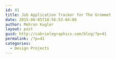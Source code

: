 ```yaml
---
id: 41
title: Job Application Tracker for The Grommet
date: 2015-06-05T18:56:53-04:00
author: Mehron Kugler
layout: post
guid: http://cabriolegraphics.com/blog/?p=41
permalink: /?p=41
categories:
  - Design Projects
---
```

